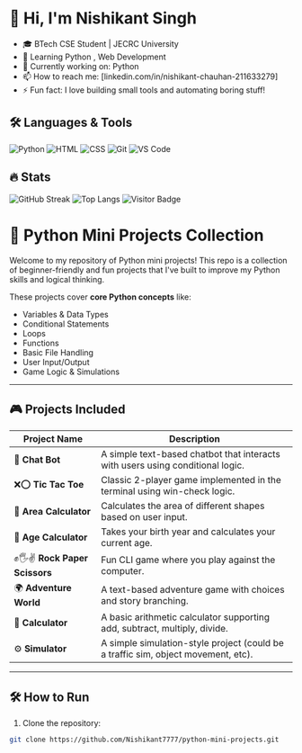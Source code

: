 # 👋 Hi, I'm Nishikant Singh
- 🎓 BTech CSE Student | JECRC University
- 🤖 Learning Python , Web Development
- 🔭 Currently working on: Python 
- 📫 How to reach me: [linkedin.com/in/nishikant-chauhan-211633279]
- ⚡ Fun fact: I love building small tools and automating boring stuff!

## 🛠️ Languages & Tools
![Python](https://img.shields.io/badge/Python-3776AB?logo=python&logoColor=white)
![HTML](https://img.shields.io/badge/HTML5-E34F26?logo=html5&logoColor=white)
![CSS](https://img.shields.io/badge/CSS3-1572B6?logo=css3&logoColor=white)
![Git](https://img.shields.io/badge/Git-F05032?logo=git&logoColor=white)
![VS Code](https://img.shields.io/badge/VS_Code-007ACC?logo=visual-studio-code&logoColor=white)

## 🔥 Stats
![GitHub Streak](https://github-readme-streak-stats.herokuapp.com/?user=Nishikant7777)
![Top Langs](https://github-readme-stats.vercel.app/api/top-langs/?username=Nishikant7777&layout=compact) 
![Visitor Badge](https://komarev.com/ghpvc/?username=Nishikant7777&color=blue)


# 🐍 Python Mini Projects Collection

Welcome to my repository of Python mini projects! This repo is a collection of beginner-friendly and fun projects that I've built to improve my Python skills and logical thinking.

These projects cover **core Python concepts** like:
- Variables & Data Types
- Conditional Statements
- Loops
- Functions
- Basic File Handling
- User Input/Output
- Game Logic & Simulations

---

## 🎮 Projects Included

| Project Name         | Description |
|----------------------|-------------|
| 🤖 **Chat Bot**        | A simple text-based chatbot that interacts with users using conditional logic. |
| ❌⭕ **Tic Tac Toe**     | Classic 2-player game implemented in the terminal using win-check logic. |
| 📐 **Area Calculator** | Calculates the area of different shapes based on user input. |
| 👶 **Age Calculator**  | Takes your birth year and calculates your current age. |
| ✊🖐✌️ **Rock Paper Scissors** | Fun CLI game where you play against the computer. |
| 🌍 **Adventure World** | A text-based adventure game with choices and story branching. |
| 🧮 **Calculator**      | A basic arithmetic calculator supporting add, subtract, multiply, divide. |
| ⚙️ **Simulator**       | A simple simulation-style project (could be a traffic sim, object movement, etc). |

---

## 🛠️ How to Run

1. Clone the repository:
```bash
git clone https://github.com/Nishikant7777/python-mini-projects.git
